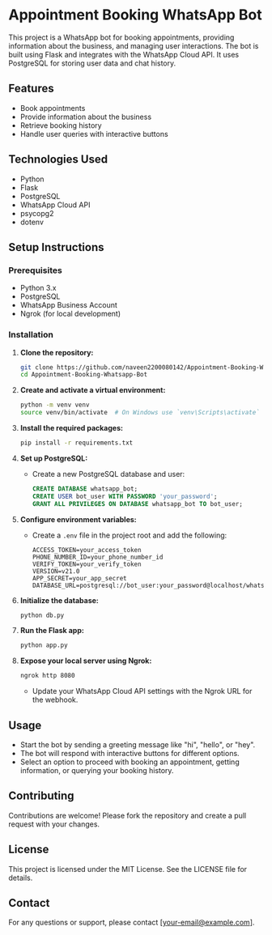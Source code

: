 # Appointment Booking WhatsApp Bot

This project is a WhatsApp bot for booking appointments, providing information about the business, and managing user interactions. The bot is built using Flask and integrates with the WhatsApp Cloud API. It uses PostgreSQL for storing user data and chat history.

## Features

- Book appointments
- Provide information about the business
- Retrieve booking history
- Handle user queries with interactive buttons

## Technologies Used

- Python
- Flask
- PostgreSQL
- WhatsApp Cloud API
- psycopg2
- dotenv

## Setup Instructions

### Prerequisites

- Python 3.x
- PostgreSQL
- WhatsApp Business Account
- Ngrok (for local development)

### Installation

1. **Clone the repository:**

    ```sh
    git clone https://github.com/naveen2200080142/Appointment-Booking-Whatsapp-Bot.git
    cd Appointment-Booking-Whatsapp-Bot
    ```

2. **Create and activate a virtual environment:**

    ```sh
    python -m venv venv
    source venv/bin/activate  # On Windows use `venv\Scripts\activate`
    ```

3. **Install the required packages:**

    ```sh
    pip install -r requirements.txt
    ```

4. **Set up PostgreSQL:**

    - Create a new PostgreSQL database and user:

        ```sql
        CREATE DATABASE whatsapp_bot;
        CREATE USER bot_user WITH PASSWORD 'your_password';
        GRANT ALL PRIVILEGES ON DATABASE whatsapp_bot TO bot_user;
        ```

5. **Configure environment variables:**

    - Create a `.env` file in the project root and add the following:

        ```plaintext
        ACCESS_TOKEN=your_access_token
        PHONE_NUMBER_ID=your_phone_number_id
        VERIFY_TOKEN=your_verify_token
        VERSION=v21.0
        APP_SECRET=your_app_secret
        DATABASE_URL=postgresql://bot_user:your_password@localhost/whatsapp_bot
        ```

6. **Initialize the database:**

    ```sh
    python db.py
    ```

7. **Run the Flask app:**

    ```sh
    python app.py
    ```

8. **Expose your local server using Ngrok:**

    ```sh
    ngrok http 8080
    ```

    - Update your WhatsApp Cloud API settings with the Ngrok URL for the webhook.

## Usage

- Start the bot by sending a greeting message like "hi", "hello", or "hey".
- The bot will respond with interactive buttons for different options.
- Select an option to proceed with booking an appointment, getting information, or querying your booking history.

## Contributing

Contributions are welcome! Please fork the repository and create a pull request with your changes.

## License

This project is licensed under the MIT License. See the LICENSE file for details.

## Contact

For any questions or support, please contact [your-email@example.com].
